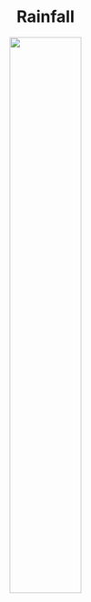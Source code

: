 <h1 align="center">
  Rainfall
</h1>
<p align="center">
    <img src = "https://user-images.githubusercontent.com/35022933/213947145-70f02ba3-4a0f-41ee-9c75-bf24c6d18aba.png" width = "50%"> 
</p>